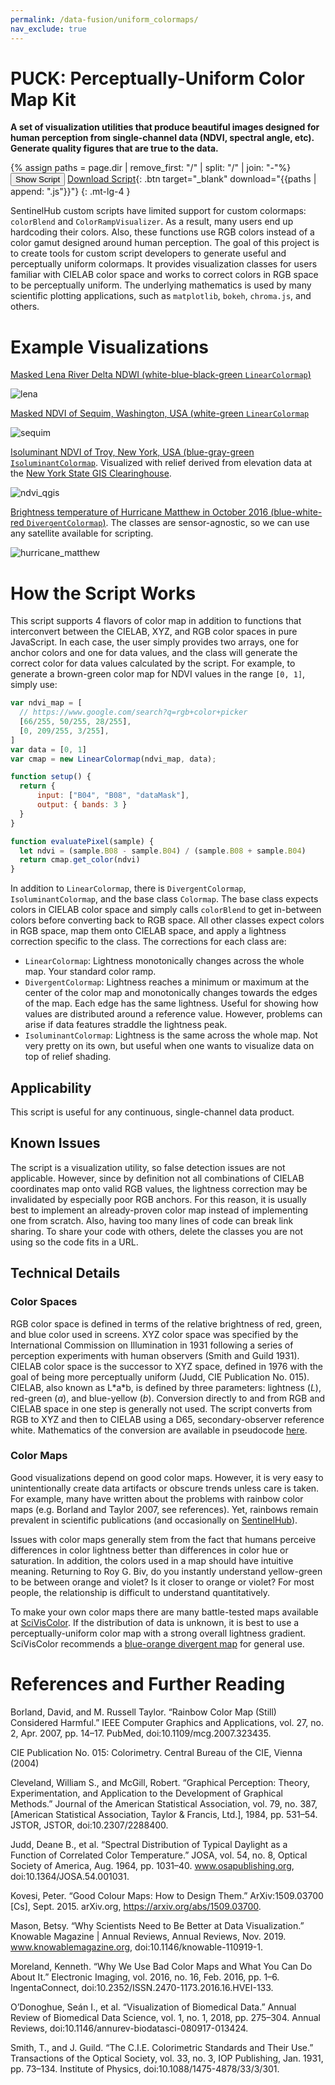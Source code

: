 ```yaml
---
permalink: /data-fusion/uniform_colormaps/
nav_exclude: true
---
```


# PUCK: Perceptually-Uniform Color Map Kit
**A set of visualization utilities that produce beautiful images designed for human perception from single-channel data (NDVI, spectral angle, etc). Generate quality figures that are true to the data.**

{% assign paths = page.dir | remove_first: "/" | split: "/" | join: "-"%}
<button class="btn btn-primary" id="toggle-script" onclick="toggleScript()">Show Script</button>
[Download Script](script.js){: .btn target="_blank" download="{{paths | append: ".js"}}"}
{: .mt-lg-4 }

<div id="script" style="display:none;"> 
{% highlight javascript %}
{% include_relative script.js %}
{% endhighlight %}
</div>

SentinelHub custom scripts have limited support for custom colormaps: `colorBlend` and `ColorRampVisualizer`. As a result, many users end up hardcoding their colors. Also, these functions use RGB colors instead of a color gamut designed around human perception. The goal of this project is to create tools for custom script developers to generate useful and perceptually uniform colormaps. It provides visualization classes for users familiar with CIELAB color space and works to correct colors in RGB space to be perceptually uniform. The underlying mathematics is used by many scientific plotting applications, such as `matplotlib`, `bokeh`, `chroma.js`, and others.

# Example Visualizations
[Masked Lena River Delta NDWI (white-blue-black-green `LinearColormap`)](https://tinyurl.com/y6b5hevs)

![lena](images/lena_ndwi.jpg)

[Masked NDVI of Sequim, Washington, USA (white-green `LinearColormap`](https://tinyurl.com/yyt937cj)

![sequim](images/sequim_ndvi.jpg)

[Isoluminant NDVI of Troy, New York, USA (blue-gray-green `IsoluminantColormap`](https://tinyurl.com/y4uhg7t9). Visualized with relief derived from elevation data at the [New York State GIS Clearinghouse](https://gis.ny.gov/).

![ndvi_qgis](images/qgis_isoluminant.JPG)

[Brightness temperature of Hurricane Matthew in October 2016 (blue-white-red `DivergentColormap`)](https://tinyurl.com/y4ybe7te). The classes are sensor-agnostic, so we can use any satellite available for scripting.

![hurricane_matthew](images/hurricane_matthew_temperature.jpg)

# How the Script Works
This script supports 4 flavors of color map in addition to functions that interconvert between the CIELAB, XYZ, and RGB color spaces in pure JavaScript. In each case, the user simply provides two arrays, one for anchor colors and one for data values, and the class will generate the correct color for data values calculated by the script. For example, to generate a brown-green color map for NDVI values in the range `[0, 1]`, simply use:
```js
var ndvi_map = [
  // https://www.google.com/search?q=rgb+color+picker
  [66/255, 50/255, 28/255],
  [0, 209/255, 3/255],
]
var data = [0, 1]
var cmap = new LinearColormap(ndvi_map, data);

function setup() {
  return { 
      input: ["B04", "B08", "dataMask"],
      output: { bands: 3 }
  }
}

function evaluatePixel(sample) {
  let ndvi = (sample.B08 - sample.B04) / (sample.B08 + sample.B04)
  return cmap.get_color(ndvi)
}
```
In addition to `LinearColormap`, there is `DivergentColormap`, `IsoluminantColormap`, and the base class `Colormap`. The base class expects colors in CIELAB color space and simply calls `colorBlend` to get in-between colors before converting back to RGB space. All other classes expect colors in RGB space, map them onto CIELAB space, and apply a lightness correction specific to the class. The corrections for each class are:
 - `LinearColormap`: Lightness monotonically changes across the whole map. Your standard color ramp.
 - `DivergentColormap`: Lightness reaches a minimum or maximum at the center of the color map and monotonically changes towards the edges of the map. Each edge has the same lightness. Useful for showing how values are distributed around a reference value. However, problems can arise if data features straddle the lightness peak.
 - `IsoluminantColormap`: Lightness is the same across the whole map. Not very pretty on its own, but useful when one wants to visualize data on top of relief shading.

## Applicability
This script is useful for any continuous, single-channel data product.

## Known Issues
The script is a visualization utility, so false detection issues are not applicable. However, since by definition not all combinations of CIELAB coordinates map onto valid RGB values, the lightness correction may be invalidated by especially poor RGB anchors. For this reason, it is usually best to implement an already-proven color map instead of implementing one from scratch. Also, having too many lines of code can break link sharing. To share your code with others, delete the classes you are not using so the code fits in a URL.

## Technical Details

### Color Spaces
RGB color space is defined in terms of the relative brightness of red, green, and blue color used in screens. XYZ color space was specified by the International Commission on Illumination in 1931 following a series of perception experiments with human observers (Smith and Guild 1931). CIELAB color space is the successor to XYZ space, defined in 1976 with the goal of being more perceptually uniform (Judd, CIE Publication No. 015). CIELAB, also known as L\*a\*b, is defined by three parameters: lightness ($L$), red-green ($a$), and blue-yellow ($b$). Conversion directly to and from RGB and CIELAB space in one step is generally not used. The script converts from RGB to XYZ and then to CIELAB using a D65, secondary-observer reference white. Mathematics of the conversion are available in pseudocode [here](https://www.easyrgb.com/en/math.php). 

### Color Maps
Good visualizations depend on good color maps. However, it is very easy to unintentionally create data artifacts or obscure trends unless care is taken. For example, many have written about the problems with rainbow color maps (e.g. Borland and Taylor 2007, see references). Yet, rainbows remain prevalent in scientific publications (and occasionally on [SentinelHub](https://tinyurl.com/y34rkknf)).

Issues with color maps generally stem from the fact that humans perceive differences in color lightness better than differences in color hue or saturation. In addition, the colors used in a map should have intuitive meaning. Returning to Roy G. Biv, do you instantly understand yellow-green to be between orange and violet? Is it closer to orange or violet? For most people, the relationship is difficult to understand quantitatively.

To make your own color maps there are many battle-tested maps available at [SciVisColor](https://sciviscolor.org). If the distribution of data is unknown, it is best to use a perceptually-uniform color map with a strong overall lightness gradient. SciVisColor recommends a [blue-orange divergent map](https://sciviscolor.org/colormaps/divergent/) for general use.

# References and Further Reading


Borland, David, and M. Russell Taylor. “Rainbow Color Map (Still) Considered Harmful.” IEEE Computer Graphics and Applications, vol. 27, no. 2, Apr. 2007, pp. 14–17. PubMed, doi:10.1109/mcg.2007.323435.

CIE Publication No. 015: Colorimetry. Central Bureau of the CIE, Vienna (2004)

Cleveland, William S., and McGill, Robert. “Graphical Perception: Theory, Experimentation, and Application to the Development of Graphical Methods.” Journal of the American Statistical Association, vol. 79, no. 387, [American Statistical Association, Taylor & Francis, Ltd.], 1984, pp. 531–54. JSTOR, JSTOR, doi:10.2307/2288400.

Judd, Deane B., et al. “Spectral Distribution of Typical Daylight as a Function of Correlated Color Temperature.” JOSA, vol. 54, no. 8, Optical Society of America, Aug. 1964, pp. 1031–40. www.osapublishing.org, doi:10.1364/JOSA.54.001031.

Kovesi, Peter. “Good Colour Maps: How to Design Them.” ArXiv:1509.03700 [Cs], Sept. 2015. arXiv.org, https://arxiv.org/abs/1509.03700.

Mason, Betsy. “Why Scientists Need to Be Better at Data Visualization.” Knowable Magazine | Annual Reviews, Annual Reviews, Nov. 2019. www.knowablemagazine.org, doi:10.1146/knowable-110919-1.

Moreland, Kenneth. “Why We Use Bad Color Maps and What You Can Do About It.” Electronic Imaging, vol. 2016, no. 16, Feb. 2016, pp. 1–6. IngentaConnect, doi:10.2352/ISSN.2470-1173.2016.16.HVEI-133.

O’Donoghue, Seán I., et al. “Visualization of Biomedical Data.” Annual Review of Biomedical Data Science, vol. 1, no. 1, 2018, pp. 275–304. Annual Reviews, doi:10.1146/annurev-biodatasci-080917-013424.

Smith, T., and J. Guild. “The C.I.E. Colorimetric Standards and Their Use.” Transactions of the Optical Society, vol. 33, no. 3, IOP Publishing, Jan. 1931, pp. 73–134. Institute of Physics, doi:10.1088/1475-4878/33/3/301.
